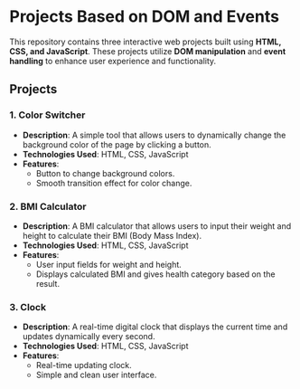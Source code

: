 # Projects Based on DOM and Events

This repository contains three interactive web projects built using **HTML, CSS, and JavaScript**. These projects utilize **DOM manipulation** and **event handling** to enhance user experience and functionality.

## Projects

### 1. Color Switcher
- **Description**: A simple tool that allows users to dynamically change the background color of the page by clicking a button.
- **Technologies Used**: HTML, CSS, JavaScript
- **Features**: 
  - Button to change background colors.
  - Smooth transition effect for color change.

### 2. BMI Calculator
- **Description**: A BMI calculator that allows users to input their weight and height to calculate their BMI (Body Mass Index).
- **Technologies Used**: HTML, CSS, JavaScript
- **Features**: 
  - User input fields for weight and height.
  - Displays calculated BMI and gives health category based on the result.

### 3. Clock
- **Description**: A real-time digital clock that displays the current time and updates dynamically every second.
- **Technologies Used**: HTML, CSS, JavaScript
- **Features**: 
  - Real-time updating clock.
  - Simple and clean user interface.


